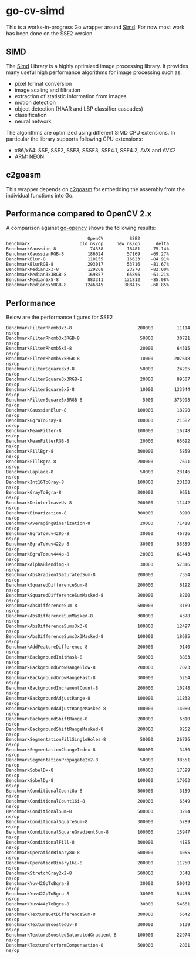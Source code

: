 # go-cv-simd

This is a works-in-progress Go wrapper around [Simd](https://github.com/ermig1979/Simd). For now most work has been done on the SSE2 version.

## SIMD
The [Simd](https://github.com/ermig1979/Simd) Library is a highly optimized image processing library. It provides many useful high performance algorithms for image processing such as:
- pixel format conversion
- image scaling and filtration
- extraction of statistic information from images
- motion detection
- object detection (HAAR and LBP classifier cascades)
- classification
- neural network

The algorithms are optimized using different SIMD CPU extensions. In particular the library supports following CPU extensions:
- x86/x64: SSE, SSE2, SSE3, SSSE3, SSE4.1, SSE4.2, AVX and AVX2
- ARM: NEON

## c2goasm

This wrapper depends on [c2goasm](https://github.com/minio/c2goasm) for embedding the assembly from the individual functions into Go. 

## Performance compared to OpenCV 2.x

A comparison against [go-opencv](https://github.com/lazywei/go-opencv) shows the following results:

```
                               OpenCV          SSE2
benchmark                   old ns/op     new ns/op      delta
BenchmarkGaussian-8             74338         18481    -75.14%
BenchmarkGaussianRGB-8         186024         57169    -69.27%
BenchmarkBlur-8                110155         16623    -84.91%
BenchmarkBlurRGB-8             293017         53716    -81.67%
BenchmarkMedian3x3-8           129268         23270    -82.00%
BenchmarkMedian3x3RGB-8        169857         65896    -61.21%
BenchmarkMedian5x5-8           883311        131812    -85.08%
BenchmarkMedian5x5RGB-8       1246845        388415    -68.85%
```

## Performance

Below are the performance figures for SSE2

```
BenchmarkFilterRhomb3x3-8                    	  200000	     11114 ns/op
BenchmarkFilterRhomb3x3RGB-8                 	   50000	     30721 ns/op
BenchmarkFilterRhomb5x5-8                    	   20000	     64515 ns/op
BenchmarkFilterRhomb5x5RGB-8                 	   10000	    207618 ns/op
BenchmarkFilterSquare3x3-8                   	   50000	     24205 ns/op
BenchmarkFilterSquare3x3RGB-8                	   20000	     89507 ns/op
BenchmarkFilterSquare5x5-8                   	   10000	    133944 ns/op
BenchmarkFilterSquare5x5RGB-8                	    5000	    373998 ns/op
BenchmarkGaussianBlur-8                      	  100000	     18290 ns/op
BenchmarkBgraToGray-8                        	  100000	     21582 ns/op
BenchmarkMeanFilter-8                        	  100000	     16248 ns/op
BenchmarkMeanFilterRGB-8                     	   20000	     65692 ns/op
BenchmarkFillBgr-8                           	  300000	      5859 ns/op
BenchmarkFillBgra-8                          	  200000	      7691 ns/op
BenchmarkLaplace-8                           	   50000	     23146 ns/op
BenchmarkInt16ToGray-8                       	  100000	     23108 ns/op
BenchmarkGrayToBgra-8                        	  200000	      9651 ns/op
BenchmarkDeinterleaveUv-8                    	  200000	     11442 ns/op
BenchmarkBinarization-8                      	  300000	      3910 ns/op
BenchmarkAveragingBinarization-8             	   20000	     71418 ns/op
BenchmarkBgraToYuv420p-8                     	   30000	     46726 ns/op
BenchmarkBgraToYuv422p-8                     	   30000	     55859 ns/op
BenchmarkBgraToYuv444p-8                     	   20000	     61443 ns/op
BenchmarkAlphaBlending-8                     	   30000	     57316 ns/op
BenchmarkAbsGradientSaturatedSum-8           	  200000	      7354 ns/op
BenchmarkSquaredDifferenceSum-8              	  200000	      6192 ns/op
BenchmarkSquaredDifferenceSumMasked-8        	  200000	      8200 ns/op
BenchmarkAbsDifferenceSum-8                  	  500000	      3169 ns/op
BenchmarkAbsDifferenceSumMasked-8            	  300000	      4378 ns/op
BenchmarkAbsDifferenceSums3x3-8              	  100000	     12497 ns/op
BenchmarkAbsDifferenceSums3x3Masked-8        	  100000	     18695 ns/op
BenchmarkAddFeatureDifference-8              	  200000	      9140 ns/op
BenchmarkBackgroundInitMask-8                	  500000	      3883 ns/op
BenchmarkBackgroundGrowRangeSlow-8           	  200000	      7023 ns/op
BenchmarkBackgroundGrowRangeFast-8           	  300000	      5264 ns/op
BenchmarkBackgroundIncrementCount-8          	  200000	     10248 ns/op
BenchmarkBackgroundAdjustRange-8             	  100000	     11832 ns/op
BenchmarkBackgroundAdjustRangeMasked-8       	  100000	     14080 ns/op
BenchmarkBackgroundShiftRange-8              	  200000	      6310 ns/op
BenchmarkBackgroundShiftRangeMasked-8        	  200000	      8252 ns/op
BenchmarkSegmentationFillSingleHoles-8       	   50000	     26726 ns/op
BenchmarkSegmentationChangeIndex-8           	  500000	      3430 ns/op
BenchmarkSegmentationPropagate2x2-8          	   50000	     38551 ns/op
BenchmarkSobelDx-8                           	  100000	     17599 ns/op
BenchmarkSobelDy-8                           	  100000	     17063 ns/op
BenchmarkConditionalCount8u-8                	  500000	      3159 ns/op
BenchmarkConditionalCount16i-8               	  200000	      6549 ns/op
BenchmarkConditionalSum-8                    	  500000	      3284 ns/op
BenchmarkConditionalSquareSum-8              	  300000	      5789 ns/op
BenchmarkConditionalSquareGradientSum-8      	  100000	     15947 ns/op
BenchmarkConditionalFill-8                   	  300000	      4195 ns/op
BenchmarkOperationBinary8u-8                 	  500000	      4055 ns/op
BenchmarkOperationBinary16i-8                	  200000	     11250 ns/op
BenchmarkStretchGray2x2-8                    	  500000	      3548 ns/op
BenchmarkYuv420pToBgra-8                     	   30000	     50043 ns/op
BenchmarkYuv422pToBgra-8                     	   30000	     54433 ns/op
BenchmarkYuv444pToBgra-8                     	   30000	     54661 ns/op
BenchmarkTextureGetDifferenceSum-8           	  300000	      5642 ns/op
BenchmarkTextureBoostedUv-8                  	  300000	      5139 ns/op
BenchmarkTextureBoostedSaturatedGradient-8   	  100000	     22974 ns/op
BenchmarkTexturePerformCompensation-8        	  500000	      2801 ns/op
```
